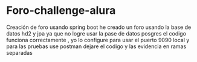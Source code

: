 # Foro-challenge-alura
Creación de foro usando spring boot
 he creado un foro usando la base de datos hd2 y jpa ya que no logre usar la pase de datos posgres
el codigo funciona correctamente ,  yo lo configure para usar el puerto 9090 local y para las pruebas use postman
dejare el codigo y las evidencia en ramas separadas
